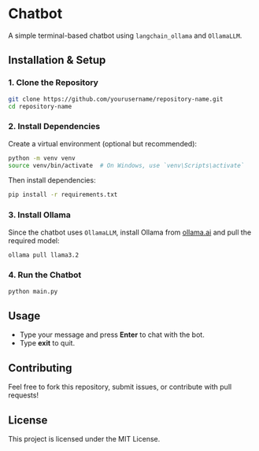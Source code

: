 # Chatbot

A simple terminal-based chatbot using `langchain_ollama` and `OllamaLLM`.  

## Installation & Setup  

### 1. Clone the Repository  
```bash
git clone https://github.com/yourusername/repository-name.git
cd repository-name
```

### 2. Install Dependencies  
Create a virtual environment (optional but recommended):  
```bash
python -m venv venv
source venv/bin/activate  # On Windows, use `venv\Scripts\activate`
```  

Then install dependencies:  
```bash
pip install -r requirements.txt
```

### 3. Install Ollama  
Since the chatbot uses `OllamaLLM`, install Ollama from [ollama.ai](https://ollama.ai/) and pull the required model:  
```bash
ollama pull llama3.2
```

### 4. Run the Chatbot  
```bash
python main.py
```

## Usage  
- Type your message and press **Enter** to chat with the bot.  
- Type **exit** to quit.  

## Contributing  
Feel free to fork this repository, submit issues, or contribute with pull requests!  

## License  
This project is licensed under the MIT License.  
